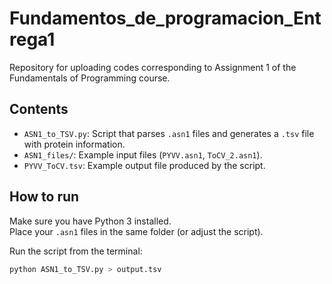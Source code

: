 # Fundamentos_de_programacion_Entrega1
Repository for uploading codes corresponding to Assignment 1 of the Fundamentals of Programming course.

## Contents
- `ASN1_to_TSV.py`: Script that parses `.asn1` files and generates a `.tsv` file with protein information.
- `ASN1_files/`: Example input files (`PYVV.asn1`, `ToCV_2.asn1`).
- `PYVV_ToCV.tsv`: Example output file produced by the script.

## How to run
Make sure you have Python 3 installed.  
Place your `.asn1` files in the same folder (or adjust the script).  

Run the script from the terminal:
```bash
python ASN1_to_TSV.py > output.tsv

